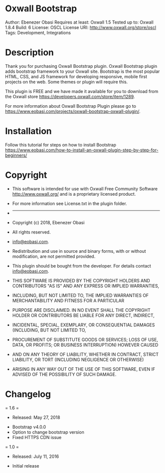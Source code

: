 # Oxwall Bootstrap
Author: Ebenezer Obasi
Requires at least: Oxwall 1.5
Tested up to: Oxwall 1.8.4
Build: 6
License: OSCL
License URI: http://www.oxwall.org/store/oscl
Tags: 	Development, Integrations

# Description
Thank you for purchasing Oxwall Bootstrap plugin. Oxwall Bootstrap plugin adds bootstrap framework to your Oxwall site. Bootstrap is the most popular HTML, CSS, and JS framework for developing responsive, mobile first projects on the web. Some themes or plugin will require this.

This plugin is FREE and we have made it available for you to download from the Oxwall store https://developers.oxwall.com/store/item/1289.

For more information about Oxwall Bootstrap Plugin please go to https://www.eobasi.com/projects/oxwall-bootstrap-oxwall-plugin/.

# Installation

Follow this tutorial for steps on how to install Bootstrap https://www.eobasi.com/how-to-install-an-oxwall-plugin-step-by-step-for-beginners/

# Copyright
 * This software is intended for use with Oxwall Free Community Software http://www.oxwall.org/ and is a proprietary licensed product. 
 * For more information see License.txt in the plugin folder.

 * ---
 * Copyright (c) 2018, Ebenezer Obasi
 * All rights reserved.
 * info@eobasi.com.

 * Redistribution and use in source and binary forms, with or without modification, are not permitted provided.

 * This plugin should be bought from the developer. For details contact info@eobasi.com.

 * THIS SOFTWARE IS PROVIDED BY THE COPYRIGHT HOLDERS AND CONTRIBUTORS "AS IS" AND ANY EXPRESS OR IMPLIED WARRANTIES,
 * INCLUDING, BUT NOT LIMITED TO, THE IMPLIED WARRANTIES OF MERCHANTABILITY AND FITNESS FOR A PARTICULAR
 * PURPOSE ARE DISCLAIMED. IN NO EVENT SHALL THE COPYRIGHT HOLDER OR CONTRIBUTORS BE LIABLE FOR ANY DIRECT, INDIRECT,
 * INCIDENTAL, SPECIAL, EXEMPLARY, OR CONSEQUENTIAL DAMAGES (INCLUDING, BUT NOT LIMITED TO,
 * PROCUREMENT OF SUBSTITUTE GOODS OR SERVICES; LOSS OF USE, DATA, OR PROFITS; OR BUSINESS INTERRUPTION) HOWEVER CAUSED
 * AND ON ANY THEORY OF LIABILITY, WHETHER IN CONTRACT, STRICT LIABILITY, OR TORT (INCLUDING NEGLIGENCE OR OTHERWISE)
 * ARISING IN ANY WAY OUT OF THE USE OF THIS SOFTWARE, EVEN IF ADVISED OF THE POSSIBILITY OF SUCH DAMAGE.
 
# Changelog 
 
 = 1.6 =
 * Released: May 27, 2018
 
 - Bootstrap v4.0.0
 - Option to change bootstrap version
 - Fixed HTTPS CDN issue
 
 = 1.0 = 
 * Released: July 11, 2016
 - Initial release
